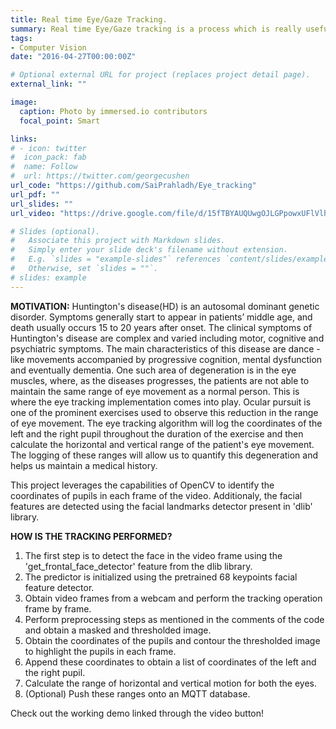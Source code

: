 ```yaml
---
title: Real time Eye/Gaze Tracking.
summary: Real time Eye/Gaze tracking is a process which is really useful in the field of medical science and has proven to be the only method to objectively and accurately record and analyse visual behaviour. This use case is designed as a part of a larger medical subsystem catered towards improving the quality of life of Huntington's disease patients. This eye tracking implementation enables us to quantify the range of voluntary eye movement of HD patients through Occular Pursuit exercises. This implementation leverages the vast capabilities of the OpenCV library.
tags:
- Computer Vision
date: "2016-04-27T00:00:00Z"

# Optional external URL for project (replaces project detail page).
external_link: ""

image:
  caption: Photo by immersed.io contributors
  focal_point: Smart

links:
# - icon: twitter
#  icon_pack: fab
#  name: Follow
#  url: https://twitter.com/georgecushen
url_code: "https://github.com/SaiPrahladh/Eye_tracking"
url_pdf: ""
url_slides: ""
url_video: "https://drive.google.com/file/d/15fTBYAUQUwgOJLGPpowxUFlVlh8FshTx/view?usp=sharing"

# Slides (optional).
#   Associate this project with Markdown slides.
#   Simply enter your slide deck's filename without extension.
#   E.g. `slides = "example-slides"` references `content/slides/example-slides.md`.
#   Otherwise, set `slides = ""`.
# slides: example
---
```

**MOTIVATION:**
Huntington's disease(HD) is an autosomal dominant genetic disorder. Symptoms generally start to appear in patients’ middle age, and death usually occurs 15 to 20 years after onset. The clinical symptoms of Huntington's disease are complex and varied including motor, cognitive and psychiatric symptoms. The main characteristics of this disease are dance - like movements accompanied by progressive cognition, mental dysfunction and eventually dementia. One such area of degeneration is in the eye muscles, where, as the diseases progresses, the patients are not able to maintain the same range of eye movement as a normal person. This is where the eye tracking implementation comes into play. Ocular pursuit is one of the prominent exercises used to observe this reduction in the range of eye movement. The eye tracking algorithm will log the coordinates of the left and the right pupil throughout the duration of the exercise and then calculate the horizontal and vertical range of the patient's eye movement. The logging of these ranges will allow us to quantify this degeneration and helps us maintain a medical history.

This project leverages the capabilities of OpenCV to identify the coordinates of pupils in each frame of the video. Additionaly, the facial features are detected using the facial landmarks detector present in 'dlib' library.

**HOW IS THE TRACKING PERFORMED?**
1. The first step is to detect the face in the video frame using the 'get_frontal_face_detector' feature from the dlib library.
2. The predictor is initialized using the pretrained 68 keypoints facial feature detector.
3. Obtain video frames from a webcam and perform the tracking operation frame by frame.
4. Perform preprocessing steps as mentioned in the comments of the code and obtain a masked and thresholded image.
5. Obtain the coordinates of the pupils and contour the thresholded image to highlight the pupils in each frame.
6. Append these coordinates to obtain a list of coordinates of the left and the right pupil.
7. Calculate the range of horizontal and vertical motion for both the eyes.
8. (Optional) Push these ranges onto an MQTT database.

Check out the working demo linked through the video button!

